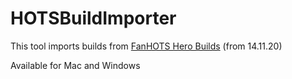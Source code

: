 # HOTSBuildImporter
This tool imports builds from [FanHOTS Hero Builds](https://docs.google.com/spreadsheets/d/1kiHfe0obByIt5qBvLNeVwrKr2SLl_laTCDqbfJwI9X8/edit#gid=0) (from 14.11.20)

Available for Mac and Windows
